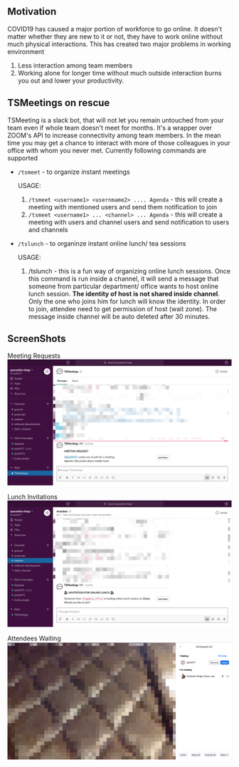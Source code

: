 ## Motivation
COVID19 has caused a major portion of workforce to go online. It doesn't matter whether they are new to it or not, they have to work online without much physical interactions. This has created two major problems in working environment
1. Less interaction among team members
2. Working alone for longer time without much outside interaction burns you out and lower your productivity.

## TSMeetings on rescue
TSMeeting is a slack bot, that will not let you remain untouched from your team even if whole team doesn't meet for months. It's a wrapper over ZOOM's API to increase connectivity among team members. In the mean time you may get a chance to interact with more of those colleagues in your office with whom you never met. Currently following commands are supported

  - `/tsmeet` - to organize instant meetings
  
    USAGE: 
    1. `/tsmeet <username1> <usernmame2> .... Agenda` - this will create a meeting with mentioned users and send them notification to join
    2. `/tsmeet <username1> ... <channel> ... Agenda` - this will create a meeting with users and channel users and send notification to users and channels
  - `/tslunch` - to organinze instant online lunch/ tea sessions
  
    USAGE: 
    1.  /tslunch - this is a fun way of organizing online lunch sessions. Once this command is run inside a channel, it will send a message that someone from particular department/ office wants to host online lunch session. **The identity of host is not shared inside channel**. Only the one who joins him for lunch will know the identity. In order to join, attendee need to get permission of host (wait zone). The message inside channel will be auto deleted after 30 minutes. 

## ScreenShots

Meeting Requests
![Meeting Request](https://github.com/prash471/TSMeetings/blob/master/images/MeetingRequest.png?raw=true)


Lunch Invitations
![Lunch Invitation](https://github.com/prash471/TSMeetings/blob/master/images/LunchInvitationChannel.png?raw=true)


Attendees Waiting
![Attendeee Waiting](https://github.com/prash471/TSMeetings/blob/master/images/AttendeeWaiting.png?raw=true)


